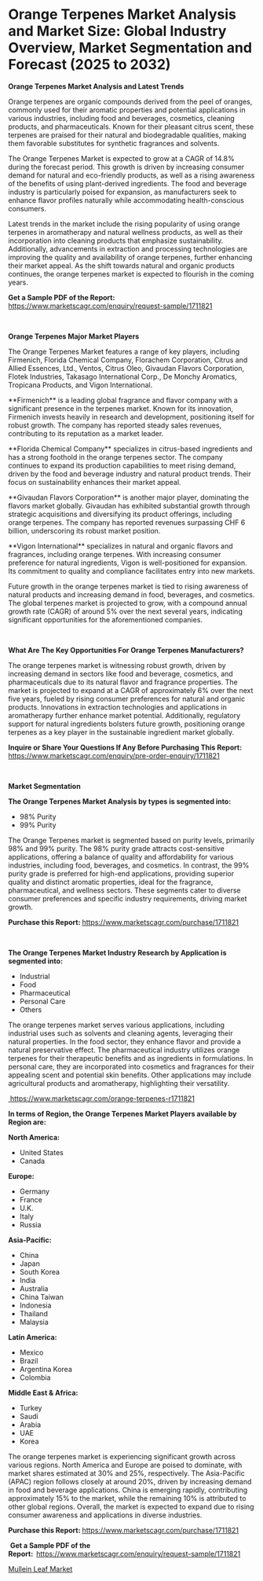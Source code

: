 <p><h1>Orange Terpenes Market Analysis and Market Size: Global Industry Overview, Market Segmentation and Forecast (2025 to 2032)</h1></p><p><strong>Orange Terpenes Market Analysis and Latest Trends</strong></p>
<p><p>Orange terpenes are organic compounds derived from the peel of oranges, commonly used for their aromatic properties and potential applications in various industries, including food and beverages, cosmetics, cleaning products, and pharmaceuticals. Known for their pleasant citrus scent, these terpenes are praised for their natural and biodegradable qualities, making them favorable substitutes for synthetic fragrances and solvents.</p><p>The Orange Terpenes Market is expected to grow at a CAGR of 14.8% during the forecast period. This growth is driven by increasing consumer demand for natural and eco-friendly products, as well as a rising awareness of the benefits of using plant-derived ingredients. The food and beverage industry is particularly poised for expansion, as manufacturers seek to enhance flavor profiles naturally while accommodating health-conscious consumers.</p><p>Latest trends in the market include the rising popularity of using orange terpenes in aromatherapy and natural wellness products, as well as their incorporation into cleaning products that emphasize sustainability. Additionally, advancements in extraction and processing technologies are improving the quality and availability of orange terpenes, further enhancing their market appeal. As the shift towards natural and organic products continues, the orange terpenes market is expected to flourish in the coming years.</p></p>
<p><strong>Get a Sample PDF of the Report:&nbsp;</strong> <a href="https://www.marketscagr.com/enquiry/request-sample/1711821?utm_campaign=3018&utm_medium=2&utm_source=Github&utm_content=ia&utm_term=01042025&utm_id=orange-terpenes">https://www.marketscagr.com/enquiry/request-sample/1711821</a></p>
<p>&nbsp;</p>
<p><strong>Orange Terpenes Major Market Players</strong></p>
<p><p>The Orange Terpenes Market features a range of key players, including Firmenich, Florida Chemical Company, Florachem Corporation, Citrus and Allied Essences, Ltd., Ventos, Citrus Oleo, Givaudan Flavors Corporation, Flotek Industries, Takasago International Corp., De Monchy Aromatics, Tropicana Products, and Vigon International. </p><p>**Firmenich** is a leading global fragrance and flavor company with a significant presence in the terpenes market. Known for its innovation, Firmenich invests heavily in research and development, positioning itself for robust growth. The company has reported steady sales revenues, contributing to its reputation as a market leader.</p><p>**Florida Chemical Company** specializes in citrus-based ingredients and has a strong foothold in the orange terpenes sector. The company continues to expand its production capabilities to meet rising demand, driven by the food and beverage industry and natural product trends. Their focus on sustainability enhances their market appeal.</p><p>**Givaudan Flavors Corporation** is another major player, dominating the flavors market globally. Givaudan has exhibited substantial growth through strategic acquisitions and diversifying its product offerings, including orange terpenes. The company has reported revenues surpassing CHF 6 billion, underscoring its robust market position.</p><p>**Vigon International** specializes in natural and organic flavors and fragrances, including orange terpenes. With increasing consumer preference for natural ingredients, Vigon is well-positioned for expansion. Its commitment to quality and compliance facilitates entry into new markets.</p><p>Future growth in the orange terpenes market is tied to rising awareness of natural products and increasing demand in food, beverages, and cosmetics. The global terpenes market is projected to grow, with a compound annual growth rate (CAGR) of around 5% over the next several years, indicating significant opportunities for the aforementioned companies.</p></p>
<p>&nbsp;</p>
<p><strong>What Are The Key Opportunities For Orange Terpenes Manufacturers?</strong></p>
<p><p>The orange terpenes market is witnessing robust growth, driven by increasing demand in sectors like food and beverage, cosmetics, and pharmaceuticals due to its natural flavor and fragrance properties. The market is projected to expand at a CAGR of approximately 6% over the next five years, fueled by rising consumer preferences for natural and organic products. Innovations in extraction technologies and applications in aromatherapy further enhance market potential. Additionally, regulatory support for natural ingredients bolsters future growth, positioning orange terpenes as a key player in the sustainable ingredient market globally.</p></p>
<p><strong>Inquire or Share Your Questions If Any Before Purchasing This Report:</strong> <a href="https://www.marketscagr.com/enquiry/pre-order-enquiry/1711821?utm_campaign=3018&utm_medium=2&utm_source=Github&utm_content=ia&utm_term=01042025&utm_id=orange-terpenes">https://www.marketscagr.com/enquiry/pre-order-enquiry/1711821</a></p>
<p>&nbsp;</p>
<p><strong>Market Segmentation</strong></p>
<p><strong>The Orange Terpenes Market Analysis by types is segmented into:</strong></p>
<p><ul><li>98% Purity</li><li>99% Purity</li></ul></p>
<p><p>The Orange Terpenes market is segmented based on purity levels, primarily 98% and 99% purity. The 98% purity grade attracts cost-sensitive applications, offering a balance of quality and affordability for various industries, including food, beverages, and cosmetics. In contrast, the 99% purity grade is preferred for high-end applications, providing superior quality and distinct aromatic properties, ideal for the fragrance, pharmaceutical, and wellness sectors. These segments cater to diverse consumer preferences and specific industry requirements, driving market growth.</p></p>
<p><strong>Purchase this Report:&nbsp;</strong><a href="https://www.marketscagr.com/purchase/1711821?utm_campaign=3018&utm_medium=2&utm_source=Github&utm_content=ia&utm_term=01042025&utm_id=orange-terpenes">https://www.marketscagr.com/purchase/1711821</a></p>
<p>&nbsp;</p>
<p><strong>The Orange Terpenes Market Industry Research by Application is segmented into:</strong></p>
<p><ul><li>Industrial</li><li>Food</li><li>Pharmaceutical</li><li>Personal Care</li><li>Others</li></ul></p>
<p><p>The orange terpenes market serves various applications, including industrial uses such as solvents and cleaning agents, leveraging their natural properties. In the food sector, they enhance flavor and provide a natural preservative effect. The pharmaceutical industry utilizes orange terpenes for their therapeutic benefits and as ingredients in formulations. In personal care, they are incorporated into cosmetics and fragrances for their appealing scent and potential skin benefits. Other applications may include agricultural products and aromatherapy, highlighting their versatility.</p></p>
<p><a href="https://www.marketscagr.com/orange-terpenes-r1711821?utm_campaign=3018&utm_medium=2&utm_source=Github&utm_content=ia&utm_term=01042025&utm_id=orange-terpenes">&nbsp;https://www.marketscagr.com/orange-terpenes-r1711821</a></p>
<p><strong>In terms of Region, the Orange Terpenes Market Players available by Region are:</strong></p>
<p>
    <p> <strong> North America: </strong>
        <ul>
            <li>United States</li>
            <li>Canada</li>
        </ul>
        </p> 
    <p> <strong> Europe: </strong>
        <ul>
            <li>Germany</li>
            <li>France</li>
            <li>U.K.</li>
            <li>Italy</li>
            <li>Russia</li>
        </ul>
        </p> 
    <p> <strong> Asia-Pacific: </strong>
        <ul>
            <li>China</li>
            <li>Japan</li>
            <li>South Korea</li>
            <li>India</li>
            <li>Australia</li>
            <li>China Taiwan</li>
            <li>Indonesia</li>
            <li>Thailand</li>
            <li>Malaysia</li>
        </ul>
        </p> 
    <p> <strong> Latin America: </strong>
        <ul>
            <li>Mexico</li>
            <li>Brazil</li>
            <li>Argentina Korea</li>
            <li>Colombia</li>
        </ul>
        </p> 
    <p> <strong> Middle East & Africa: </strong>
        <ul>
            <li>Turkey</li>
            <li>Saudi</li>
            <li>Arabia</li>
            <li>UAE</li>
            <li>Korea</li>
        </ul>
    </p>
    </p>
<p><p>The orange terpenes market is experiencing significant growth across various regions. North America and Europe are poised to dominate, with market shares estimated at 30% and 25%, respectively. The Asia-Pacific (APAC) region follows closely at around 20%, driven by increasing demand in food and beverage applications. China is emerging rapidly, contributing approximately 15% to the market, while the remaining 10% is attributed to other global regions. Overall, the market is expected to expand due to rising consumer awareness and applications in diverse industries.</p></p>
<p><strong>Purchase this Report: </strong><a href="https://www.marketscagr.com/purchase/1711821?utm_campaign=3018&utm_medium=2&utm_source=Github&utm_content=ia&utm_term=01042025&utm_id=orange-terpenes">https://www.marketscagr.com/purchase/1711821</a></p>
<p>&nbsp;<strong>Get a Sample PDF of the Report:&nbsp;&nbsp;</strong><a href="https://www.marketscagr.com/enquiry/request-sample/1711821?utm_campaign=3018&utm_medium=2&utm_source=Github&utm_content=ia&utm_term=01042025&utm_id=orange-terpenes">https://www.marketscagr.com/enquiry/request-sample/1711821</a></p>
<p><strong></strong></p>
<p><p><a href="https://github.com/sefathlehki/Market-Research-Report-List-1/blob/main/mullein-leaf-market.md?utm_campaign=3018&utm_medium=2&utm_source=Github&utm_content=ia&utm_term=01042025&utm_id=orange-terpenes">Mullein Leaf Market</a></p></p>